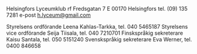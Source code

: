 
Helsingfors Lyceumklub rf 
Fredsgatan 7 E 
00170 Helsingfors 
tel. (09) 135 7281 
e-post h.lyceum@gmail.com 

Styrelsens ordförande Leena Kahlas-Tarkka, tel. 040 5465187 
Styrelsens vice ordförande Seija Tiisala, tel. 040 7210701 
Finskspråkig sekreterare Kaisu Santala, tel. 050 5151240 
Svenskspråkig sekreterare Eva Werner, tel. 0400 846658 
